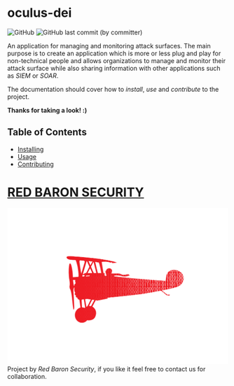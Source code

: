 # oculus-dei

![GitHub](https://img.shields.io/github/license/hexovlad/oculus-dei)
![GitHub last commit (by committer)](https://img.shields.io/github/last-commit/hexovlad/oculus-dei)


An application for managing and monitoring attack surfaces. The main purpose is to create an application which is more or less plug and play for
non-technical people and allows organizations to manage and monitor their attack surface while also sharing information with other 
applications such as _SIEM_ or _SOAR_.

The documentation should cover how to _install_, _use_ and _contribute_ to the project. 

**Thanks for taking a look! :)**

## Table of Contents
<!-- TOC -->
* [Installing](docs/installing/installing.md)
* [Usage](docs/usage/usage.md)
* [Contributing](docs/contributing/contributing.md)
<!-- TOC -->


# [RED BARON SECURITY](https://redbaronsecurity.com)
![RedBaron](docs/assets/logo.png)
Project by _Red Baron Security_, if you like it feel free to contact us for collaboration.